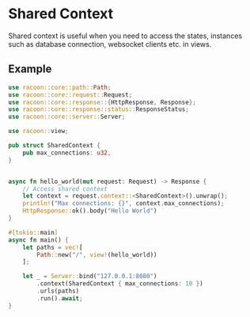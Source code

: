 # Shared Context

Shared context is useful when you need to access the states, instances such as database connection, 
websocket clients etc. in views.

## Example

```rust
use racoon::core::path::Path;
use racoon::core::request::Request;
use racoon::core::response::{HttpResponse, Response};
use racoon::core::response::status::ResponseStatus;
use racoon::core::server::Server;

use racoon::view;

pub struct SharedContext {
    pub max_connections: u32,
}


async fn hello_world(mut request: Request) -> Response {
    // Access shared context
    let context = request.context::<SharedContext>().unwrap();
    println!("Max connections: {}", context.max_connections);
    HttpResponse::ok().body("Hello World")
}

#[tokio::main]
async fn main() {
    let paths = vec![
        Path::new("/", view!(hello_world))
    ];

    let _ = Server::bind("127.0.0.1:8080")
        .context(SharedContext { max_connections: 10 })
        .urls(paths)
        .run().await;
}
```

